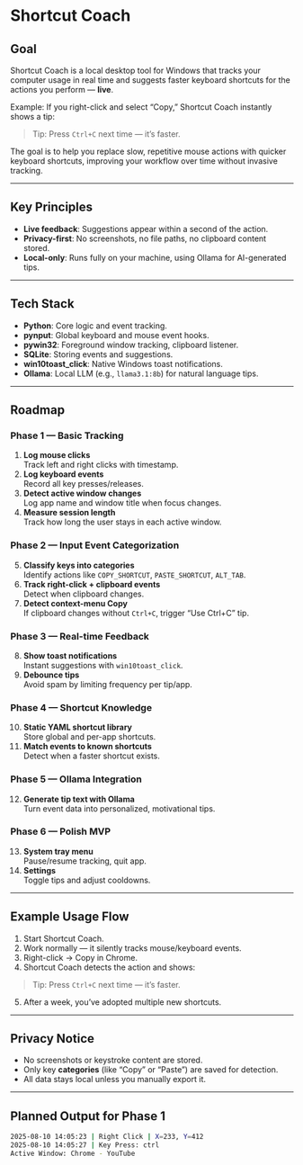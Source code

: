 # Shortcut Coach

## Goal
Shortcut Coach is a local desktop tool for Windows that tracks your computer usage in real time and suggests faster keyboard shortcuts for the actions you perform — **live**.

Example: If you right-click and select “Copy,” Shortcut Coach instantly shows a tip:

> Tip: Press `Ctrl+C` next time — it’s faster.

The goal is to help you replace slow, repetitive mouse actions with quicker keyboard shortcuts, improving your workflow over time without invasive tracking.

---

## Key Principles
- **Live feedback**: Suggestions appear within a second of the action.
- **Privacy-first**: No screenshots, no file paths, no clipboard content stored.
- **Local-only**: Runs fully on your machine, using Ollama for AI-generated tips.

---

## Tech Stack
- **Python**: Core logic and event tracking.
- **pynput**: Global keyboard and mouse event hooks.
- **pywin32**: Foreground window tracking, clipboard listener.
- **SQLite**: Storing events and suggestions.
- **win10toast_click**: Native Windows toast notifications.
- **Ollama**: Local LLM (e.g., `llama3.1:8b`) for natural language tips.

---

## Roadmap

### Phase 1 — Basic Tracking
1. **Log mouse clicks**  
   Track left and right clicks with timestamp.  
2. **Log keyboard events**  
   Record all key presses/releases.  
3. **Detect active window changes**  
   Log app name and window title when focus changes.  
4. **Measure session length**  
   Track how long the user stays in each active window.  

### Phase 2 — Input Event Categorization
5. **Classify keys into categories**  
   Identify actions like `COPY_SHORTCUT`, `PASTE_SHORTCUT`, `ALT_TAB`.  
6. **Track right-click + clipboard events**  
   Detect when clipboard changes.  
7. **Detect context-menu Copy**  
   If clipboard changes without `Ctrl+C`, trigger “Use Ctrl+C” tip.  

### Phase 3 — Real-time Feedback
8. **Show toast notifications**  
   Instant suggestions with `win10toast_click`.  
9. **Debounce tips**  
   Avoid spam by limiting frequency per tip/app.  

### Phase 4 — Shortcut Knowledge
10. **Static YAML shortcut library**  
    Store global and per-app shortcuts.  
11. **Match events to known shortcuts**  
    Detect when a faster shortcut exists.  

### Phase 5 — Ollama Integration
12. **Generate tip text with Ollama**  
    Turn event data into personalized, motivational tips.  

### Phase 6 — Polish MVP
13. **System tray menu**  
    Pause/resume tracking, quit app.  
14. **Settings**  
    Toggle tips and adjust cooldowns.  

---

## Example Usage Flow
1. Start Shortcut Coach.  
2. Work normally — it silently tracks mouse/keyboard events.  
3. Right-click → Copy in Chrome.  
4. Shortcut Coach detects the action and shows:  

> Tip: Press `Ctrl+C` next time — it’s faster.  

5. After a week, you’ve adopted multiple new shortcuts.

---

## Privacy Notice
- No screenshots or keystroke content are stored.
- Only key **categories** (like “Copy” or “Paste”) are saved for detection.
- All data stays local unless you manually export it.

---

## Planned Output for Phase 1
```bash
2025-08-10 14:05:23 | Right Click | X=233, Y=412
2025-08-10 14:05:27 | Key Press: ctrl
Active Window: Chrome - YouTube
